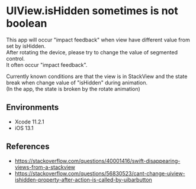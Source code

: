 UIView.isHidden sometimes is not boolean
=====

This app will occur "impact feedback" when view have different value from set by isHidden.  
After rotating the device, please try to change the value of segmented control.  
It often occur "impact feedback".

Currently known conditions are that the view is in StackView and the state break when change value of "isHidden" during animation.  
(In the app, the state is broken by the rotate animation)


## Environments

- Xcode 11.2.1
- iOS 13.1

## References

- https://stackoverflow.com/questions/40001416/swift-disappearing-views-from-a-stackview
- https://stackoverflow.com/questions/56830523/cant-change-uiview-ishidden-property-after-action-is-called-by-uibarbutton
